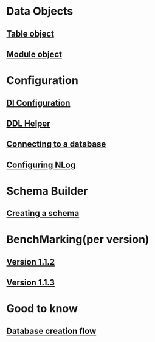 ﻿# Data Objects
## [Table object](orpheus_table.md)
## [Module object](orpheus_module.md)
# Configuration
## [DI Configuration](orpheus_and_di.md)
## [DDL Helper](orpheus_ddl_helper.md)
## [Connecting to a database](orpheus_connecting_to_db.md)
## [Configuring NLog](orpheus_configuring_nlog.md)
# Schema Builder
## [Creating a schema](orpheus_creating_schema.md)
# BenchMarking(per version)
## [Version 1.1.2](benchmarks/orpheus_benchmarking_results_1.1.2.md)
## [Version 1.1.3](benchmarks/orpheus_benchmarking_results_1.1.3.md)
# Good to know
## [Database creation flow](orpheus_database_creation_flow.md)